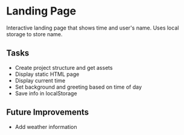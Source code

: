 # Landing Page
Interactive landing page that shows time and user's name. Uses local storage to store name.

## Tasks
- Create project structure and get assets
- Display static HTML page
- Display current time
- Set background and greeting based on time of day
- Save info in localStorage

## Future Improvements
- Add weather information